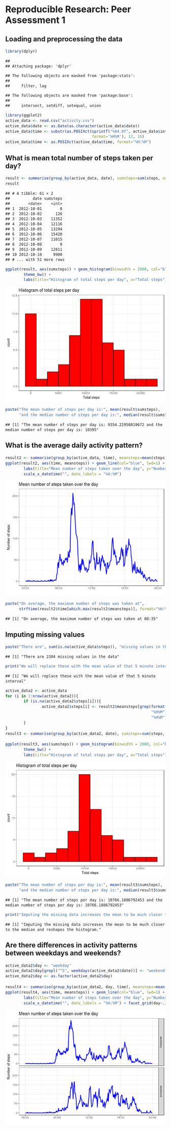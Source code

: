 # Reproducible Research: Peer Assessment 1


## Loading and preprocessing the data

```r
library(dplyr)
```

```
## 
## Attaching package: 'dplyr'
```

```
## The following objects are masked from 'package:stats':
## 
##     filter, lag
```

```
## The following objects are masked from 'package:base':
## 
##     intersect, setdiff, setequal, union
```

```r
library(ggplot2)
active_data <- read.csv("activity.csv")
active_data$date <- as.Date(as.character(active_data$date))
active_data$time <- substr(as.POSIXct(sprintf("%04.0f", active_data$interval), 
                                      format='%H%M'), 12, 16)
active_data$time <- as.POSIXct(active_data$time, format="%H:%M")
```

## What is mean total number of steps taken per day?

```r
result <- summarise(group_by(active_data, date), sumsteps=sum(steps, na.rm=TRUE))
result
```

```
## # A tibble: 61 × 2
##          date sumsteps
##        <date>    <int>
## 1  2012-10-01        0
## 2  2012-10-02      126
## 3  2012-10-03    11352
## 4  2012-10-04    12116
## 5  2012-10-05    13294
## 6  2012-10-06    15420
## 7  2012-10-07    11015
## 8  2012-10-08        0
## 9  2012-10-09    12811
## 10 2012-10-10     9900
## # ... with 51 more rows
```

```r
ggplot(result, aes(sumsteps)) + geom_histogram(binwidth = 2000, col="black", fill="red") +
        theme_bw() +
        labs(title="Histogram of total steps per day", x="Total steps")
```

![](PA1_template_files/figure-html/unnamed-chunk-1-1.png)<!-- -->

```r
paste("The mean number of steps per day is:", mean(result$sumsteps),
      "and the median number of steps per day is:", median(result$sumsteps))
```

```
## [1] "The mean number of steps per day is: 9354.22950819672 and the median number of steps per day is: 10395"
```

## What is the average daily activity pattern?

```r
result2 <- summarise(group_by(active_data, time), meansteps=mean(steps, na.rm=TRUE))
ggplot(result2, aes(time, meansteps)) + geom_line(col="blue", lwd=1) + theme_bw() +
        labs(title="Mean number of steps taken over the day", y="Number of steps", x="Time") +
        scale_x_datetime("", date_labels = "%H:%M")
```

![](PA1_template_files/figure-html/unnamed-chunk-2-1.png)<!-- -->

```r
paste("On average, the maximum number of steps was taken at",
      strftime(result2$time[which.max(result2$meansteps)], format="%H:%M"))
```

```
## [1] "On average, the maximum number of steps was taken at 08:35"
```

## Imputing missing values

```r
paste("There are", sum(is.na(active_data$steps)), "missing values in the data")
```

```
## [1] "There are 2304 missing values in the data"
```

```r
print("We will replace these with the mean value of that 5 minute interval")
```

```
## [1] "We will replace these with the mean value of that 5 minute interval"
```

```r
active_data2 <- active_data
for (i in 1:nrow(active_data2)){
        if (is.na(active_data2$steps[i])){
                active_data2$steps[i] <- result2$meansteps[grep(format(active_data2$time[i], 
                                                                "%H%M"), format(result2$time,
                                                                "%H%M"))]
        }
}
result3 <- summarise(group_by(active_data2, date), sumsteps=sum(steps, na.rm=TRUE))

ggplot(result3, aes(sumsteps)) + geom_histogram(binwidth = 2000, col="black", fill="red") +
        theme_bw() +
        labs(title="Histogram of total steps per day", x="Total steps")
```

![](PA1_template_files/figure-html/unnamed-chunk-3-1.png)<!-- -->

```r
paste("The mean number of steps per day is:", mean(result3$sumsteps),
      "and the median number of steps per day is:", median(result3$sumsteps))
```

```
## [1] "The mean number of steps per day is: 10766.1886792453 and the median number of steps per day is: 10766.1886792453"
```

```r
print("Imputing the missing data increases the mean to be much closer to the median and reshapes the histogram.")
```

```
## [1] "Imputing the missing data increases the mean to be much closer to the median and reshapes the histogram."
```

## Are there differences in activity patterns between weekdays and weekends?

```r
active_data2$day <- "weekday"
active_data2$day[grepl("^S", weekdays(active_data2$date))] <- "weekend"
active_data2$day <- as.factor(active_data2$day)

result4 <- summarise(group_by(active_data2, day, time), meansteps=mean(steps, na.rm=TRUE))
ggplot(result4, aes(time, meansteps)) + geom_line(col="blue", lwd=1) + theme_bw() +
        labs(title="Mean number of steps taken over the day", y="Number of steps", x="Time") +
        scale_x_datetime("", date_labels = "%H:%M") + facet_grid(day~.)
```

![](PA1_template_files/figure-html/unnamed-chunk-4-1.png)<!-- -->
